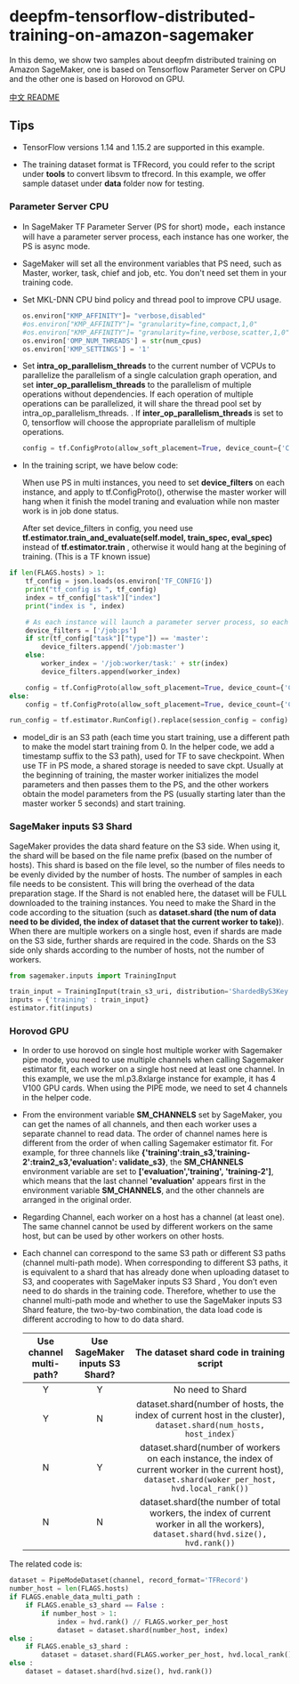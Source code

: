 # deepfm-tensorflow-distributed-training-on-amazon-sagemaker

In this demo, we show two samples about deepfm distributed training on Amazon SageMaker, one is based on Tensorflow Parameter Server on CPU and the other one is based on Horovod on GPU.

[中文 README](https://github.com/aws-samples/deepfm-tensorflow-distributed-training-on-amazon-sagemaker/blob/main/README-CHN.md)


## Tips
- TensorFlow versions 1.14 and 1.15.2 are supported in this example.

- The training dataset format is TFRecord, you could refer to the script under **tools** to convert libsvm to tfrecord. In this example, we offer sample dataset under **data** folder now for testing.

### Parameter Server CPU

- In SageMaker TF Parameter Server (PS for short) mode，each instance will have a parameter server process, each instance has one worker, the PS is async mode.

- SageMaker will set all the environment variables that PS need, such as Master, worker, task, chief and job, etc. You don't need set them in your training code.

- Set MKL-DNN CPU bind policy and thread pool to improve CPU usage.

  ```python
  os.environ["KMP_AFFINITY"]= "verbose,disabled"
  #os.environ["KMP_AFFINITY"]= "granularity=fine,compact,1,0"
  #os.environ["KMP_AFFINITY"]= "granularity=fine,verbose,scatter,1,0"
  os.environ['OMP_NUM_THREADS'] = str(num_cpus)
  os.environ['KMP_SETTINGS'] = '1'
  ```

- Set **intra_op_parallelism_threads** to the current number of VCPUs to parallelize the parallelism of a single calculation graph operation, and set **inter_op_parallelism_threads** to the parallelism of multiple operations without dependencies. If each operation of multiple operations can be parallelized, it will share the thread pool set by intra_op_parallelism_threads. . If **inter_op_parallelism_threads** is set to 0, tensorflow will choose the appropriate parallelism of multiple operations.

  ```python
  config = tf.ConfigProto(allow_soft_placement=True, device_count={'CPU': num_cpus}, intra_op_parallelism_threads=num_cpus, inter_op_parallelism_threads=num_cpus, device_filters=device_filters)
  ```

- In the training script, we have below code:

  When use PS in multi instances, you need to set **device_filters** on each instance, and apply to tf.ConfigProto(), otherwise the master worker will hang when it finish the model traning and evaluation while non master work is in job done status.

  After set device_filters in config, you need use **tf.estimator.train_and_evaluate(self.model, train_spec, eval_spec)** instead of **tf.estimator.train** , otherwise it would hang at the begining of training. (This is a TF known issue)

```python
if len(FLAGS.hosts) > 1:
    tf_config = json.loads(os.environ['TF_CONFIG'])
    print("tf_config is ", tf_config)
    index = tf_config["task"]["index"]
    print("index is ", index)

    # As each instance will launch a parameter server process, so each instance will need a device filter for parameter server
    device_filters = ['/job:ps']
    if str(tf_config["task"]["type"]) == 'master':
        device_filters.append('/job:master')
    else:
        worker_index = '/job:worker/task:' + str(index)
        device_filters.append(worker_index)

    config = tf.ConfigProto(allow_soft_placement=True, device_count={'CPU': num_cpus}, intra_op_parallelism_threads=num_cpus, inter_op_parallelism_threads=num_cpus, device_filters=device_filters)
else:
    config = tf.ConfigProto(allow_soft_placement=True, device_count={'CPU': num_cpus}, intra_op_parallelism_threads=num_cpus, inter_op_parallelism_threads=num_cpus)

run_config = tf.estimator.RunConfig().replace(session_config = config)
```

- model_dir is an S3 path (each time you start training, use a different path to make the model start training from 0. In the helper code, we add a timestamp suffix to the S3 path), used for TF to save checkpoint. When use TF in PS mode, a shared storage is needed to save ckpt. Usually at the beginning of training, the master worker initializes the model parameters and then passes them to the PS, and the other workers obtain the model parameters from the PS (usually starting later than the master worker 5 seconds) and start training.

### SageMaker inputs S3 Shard

SageMaker provides the data shard feature on the S3 side. When using it, the shard will be based on the file name prefix (based on the number of hosts). This shard is based on the file level, so the number of files needs to be evenly divided by the number of hosts. The number of samples in each file needs to be consistent. This will bring the overhead of the data preparation stage. If the Shard is not enabled here, the dataset will be FULL downloaded to the training instances. You need to make the Shard in the code according to the situation (such as **dataset.shard (the num of data need to be divided, the index of dataset that the current worker to take)**). When there are multiple workers on a single host, even if shards are made on the S3 side, further shards are required in the code. Shards on the S3 side only shards according to the number of hosts, not the number of workers.

```python
from sagemaker.inputs import TrainingInput

train_input = TrainingInput(train_s3_uri, distribution='ShardedByS3Key')
inputs = {'training' : train_input}
estimator.fit(inputs)
```

### Horovod GPU

- In order to use horovod on single host multiple worker with Sagemaker pipe mode, you need to use multiple channels when calling Sagemaker estimator fit, each worker on a single host need at least one channel. In this example, we use the ml.p3.8xlarge instance for example, it has 4 V100 GPU cards. When using the PIPE mode, we need to set 4 channels in the helper code.

- From the environment variable **SM_CHANNELS** set by SageMaker, you can get the names of all channels, and then each worker uses a separate channel to read data. The order of channel names here is different from the order of when calling Sagemaker estimator fit. For example, for three channels like **{'training':train_s3,'training-2':train2_s3,'evaluation': validate_s3}**, the **SM_CHANNELS** environment variable are set to **['evaluation','training', 'training-2']**, which means that the last channel **'evaluation'** appears first in the environment variable **SM_CHANNELS**, and the other channels are arranged in the original order. 

- Regarding Channel, each worker on a host has a channel (at least one). The same channel cannot be used by different workers on the same host, but can be used by other workers on other hosts.

- Each channel can correspond to the same S3 path or different S3 paths (channel multi-path mode). When corresponding to different S3 paths, it is equivalent to a shard that has already done when uploading dataset to S3, and cooperates with SageMaker inputs S3 Shard , You don’t even need to do shards in the training code. Therefore, whether to use the channel multi-path mode and whether to use the SageMaker inputs S3 Shard feature, the two-by-two combination, the data load code is different accroding to how to do data shard.

  | Use channel multi-path? | Use SageMaker inputs S3 Shard? |          The dataset shard code in training script           |
  | :---------------------: | :----------------------------: | :----------------------------------------------------------: |
  |            Y            |               Y                |                       No need to Shard                       |
  |            Y            |               N                | dataset.shard(number of hosts, the index of current host in the cluster), `dataset.shard(num_hosts, host_index)` |
  |            N            |               Y                | dataset.shard(number of workers on each instance, the index of current worker in the current host), `dataset.shard(woker_per_host, hvd.local_rank())` |
  |            N            |               N                | dataset.shard(the number of total workers,  the index of current worker in all the workers), `dataset.shard(hvd.size(), hvd.rank())` |

The related code is:

```python
dataset = PipeModeDataset(channel, record_format='TFRecord')
number_host = len(FLAGS.hosts)
if FLAGS.enable_data_multi_path : 
    if FLAGS.enable_s3_shard == False :
        if number_host > 1:
            index = hvd.rank() // FLAGS.worker_per_host
            dataset = dataset.shard(number_host, index)
else :
    if FLAGS.enable_s3_shard :
        dataset = dataset.shard(FLAGS.worker_per_host, hvd.local_rank())
else :
    dataset = dataset.shard(hvd.size(), hvd.rank())
```
